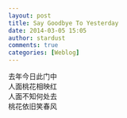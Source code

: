 ```yaml
---
layout: post
title: Say Goodbye To Yesterday
date: 2014-03-05 15:05
author: stardust
comments: true
categories: [Weblog]
---
```

<p>去年今日此门中<br />
人面桃花相映红<br />
人面不知何处去<br />
桃花依旧笑春风</p>
